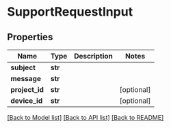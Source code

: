 # SupportRequestInput


## Properties
Name | Type | Description | Notes
------------ | ------------- | ------------- | -------------
**subject** | **str** |  | 
**message** | **str** |  | 
**project_id** | **str** |  | [optional] 
**device_id** | **str** |  | [optional] 

[[Back to Model list]](../README.md#documentation-for-models) [[Back to API list]](../README.md#documentation-for-api-endpoints) [[Back to README]](../README.md)


